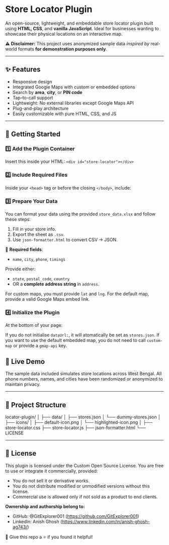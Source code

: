 # Store Locator Plugin

An open-source, lightweight, and embeddable store locator plugin built using **HTML, CSS**, and **vanilla JavaScript**. Ideal for businesses wanting to showcase their physical locations on an interactive map.

⚠️ **Disclaimer:** This project uses anonymized sample data *inspired by* real-world formats **for demonstration purposes only**.

---

## ✨ Features

- Responsive design  
- Integrated Google Maps with custom or embedded options  
- Search by **area**, **city**, or **PIN code**  
- Tap-to-call support 
- Lightweight: No external libraries except Google Maps API  
- Plug-and-play architecture  
- Easily customizable with pure HTML, CSS, and JS  

---

## 🚀 Getting Started

### 1️⃣ Add the Plugin Container
Insert this inside your HTML:
`<div id="store-locator"></div>`

### 2️⃣ Include Required Files
Inside your `<head>` tag or before the closing `</body>`, include:

<link rel="stylesheet" href="locator-plugin/store-locator.css">
<script src="locator-plugin/store-locator.js"></script>

### 3️⃣ Prepare Your Data
You can format your data using the provided `store_data.xlsx` and follow these steps:

1. Fill in your store info.
2. Export the sheet as `.csv`.
3. Use `json-formatter.html` to convert CSV → JSON.

📌 **Required fields**:
- `name`, `city`, `phone`, `timings`

Provide either:
- `state`, `postal_code`, `country`  
- OR a **complete address string** in `address`.

For custom maps, you must provide `lat` and `lng`.
For the default map, provide a valid Google Maps embed link.

### 4️⃣ Initialize the Plugin
At the bottom of your page:
<script>
    Storelocator.init({
        container: "#store-locator",
        dataUrl: "dummy-stores.json",
        "custom-map": true,
        "gmap-api": "YOUR_GOOGLE_CLOUD_API"
    });
</script>

If you do not initialise `dataUrl:`, it will atomatically be set as `stores.json`.
If you want to use the default embedded map, you do not need to call `custom-map` or provide a `gmap-api` key.


## 🔬 Live Demo
The sample data included simulates store locations across West Bengal. All phone numbers, names, and cities have been randomized or anonymized to maintain privacy.

---

## 📁 Project Structure

locator-plugin/
│
├── data/
│   ├── stores.json
│   └── dummy-stores.json
│
├── icons/
│   ├── default-icon.png
│   └── highlighted-icon.png
│
├── store-locator.css
├── store-locator.js
├── json-formatter.html
└── LICENSE

---

## 📜 License

This plugin is licensed under the Custom Open Source License. You are free to use or integrate it commercially, provided:

- You do not sell it or derivative works.
- You do not distribute modified or unmodified versions without this license.
- Commercial use is allowed only if not sold as a product to end clients.

**Ownership and authorship belong to:**

- GitHub: @GitExplorer001 (https://github.com/GitExplorer001)
- LinkedIn: Anish Ghosh (https://www.linkedin.com/in/anish-ghosh-ag743/)

🌟 Give this repo a ⭐ if you found it helpful!

